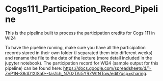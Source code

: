 # Cogs111_Participation_Record_Pipeline
This is the pipeline built to process the participation credits for Cogs 111 in WI24

To have the pipeline running, make sure you have all the participation records stored in their own folder (I separated them into different weeks) and rename the file to the date of the lecture (more detail included in the jupyter notebook). The participation record for WI24 (sample output for this pipeline) can be found here: https://docs.google.com/spreadsheets/d/1-ZvP1N-38dD1XISa0--tas1ch_N70zTAr5YRZWtNTow/edit?usp=sharing. 
